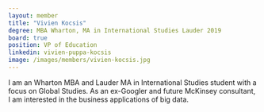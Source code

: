 ```yaml
---
layout: member
title: "Vivien Kocsis"
degree: MBA Wharton, MA in International Studies Lauder 2019
board: true
position: VP of Education
linkedin: vivien-puppa-kocsis
image: /images/members/vivien-kocsis.jpg
---
```

I am an Wharton MBA and Lauder MA in International Studies student with a focus on Global Studies. As an ex-Googler and future McKinsey consultant, I am interested in the business applications of big data.